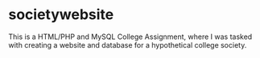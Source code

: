 # societywebsite

This is a HTML/PHP and MySQL College Assignment, where I was tasked with creating a website and database for a hypothetical college society.
